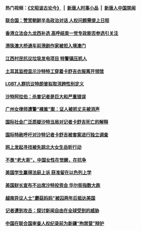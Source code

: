 #### 热门视频：[《文昭谈古论今》](https://github.com/gfw-breaker/wenzhao/blob/master/README.md?t=10240033) &nbsp;|&nbsp; [新唐人时事小品](https://github.com/gfw-breaker/ntdtv-comedy/blob/master/README.md?t=10240033) &nbsp;|&nbsp; [新唐人中国禁闻](https://github.com/gfw-breaker/ntdtv-news/blob/master/README.md?t=10240033)

#### [联合国：赞赏朝鲜半岛政治对话  人权问题需提上日程](../pages/z_yyqerqvo/4626331.md?t=10240033) 

#### [香港立法会九龙西补选 高呼结束一党专政能否参选引关注 ](../pages/z_yyqerqvo/4625812.md?t=10240033) 

#### [港珠澳大桥通车前港剧作家被拒入境澳门 ](../pages/z_yyqerqvo/4625717.md?t=10240033) 

#### [江西村民抗议垃圾发电项目 特警镇压抓人](../pages/z_yyqerqvo/4625515.md?t=10240033) 

#### [土耳其监控显示沙特特工穿着卡舒吉衣服离开领馆](../pages/z_yyqerqvo/4624827.md?t=10240033) 

#### [LGBT人群抗议特朗普拟取消跨性别定义](../pages/z_yyqerqvo/4624804.md?t=10240033) 

#### [沙特阿拉伯：杀害记者是巨大和严重错误](../pages/z_yyqerqvo/4622892.md?t=10240033) 

#### [广州女律师遭警“裸羞”案：证人被抓丈夫被消声](../pages/z_yyqerqvo/4622634.md?t=10240033) 

#### [国际社会广泛质疑沙特当局对记者卡舒吉死亡的解释](../pages/z_yyqerqvo/4622461.md?t=10240033) 

#### [国际特赦呼吁对沙特记者卡舒吉被害案进行独立调查](../pages/z_yyqerqvo/4621937.md?t=10240033) 

#### [网上发起寻找被失踪北大女生岳昕行动](../pages/z_yyqerqvo/4621735.md?t=10240033) 

#### [不畏“老大哥”，中国女性在觉醒，在抗争](../pages/z_yyqerqvo/4621619.md?t=10240033) 

#### [美国学生赢得法庭上诉 获准留在以色列上学](../pages/z_yyqerqvo/4619605.md?t=10240033) 

#### [美国财长宣布不出席沙特投资会 华尔街指数大跌](../pages/z_yyqerqvo/4619593.md?t=10240033) 

#### [越南异议人士"蘑菇妈妈"被囚两年后抵达美国](../pages/z_yyqerqvo/4619492.md?t=10240033) 

#### [记者遭到攻击：探讨新闻自由在全球受到的威胁](../pages/z_yyqerqvo/4619399.md?t=10240033) 

#### [中国在联合国审查人权纪录前为新疆“拘禁营”辩护](../pages/z_yyqerqvo/4619008.md?t=10240033) 

